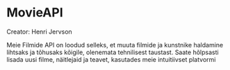 # MovieAPI

Creator: Henri Jervson

Meie Filmide API on loodud selleks, et muuta filmide ja kunstnike haldamine lihtsaks ja tõhusaks kõigile, olenemata tehnilisest taustast. Saate hõlpsasti lisada uusi filme, näitlejaid ja teavet, kasutades meie intuitiivset platvormi
